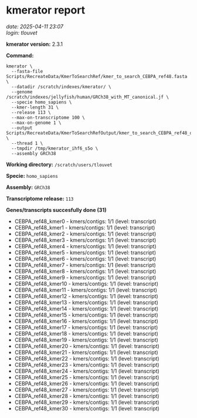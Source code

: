 # kmerator report
*date: 2025-04-11 23:07*  
*login: tlouvet*

**kmerator version:** 2.3.1

**Command:**

```
kmerator \
  --fasta-file Scripts/RecreateData/KmerToSearchRef/kmer_to_search_CEBPA_ref48.fasta \
  --datadir /scratch/indexes/kmerator/ \
  --genome /scratch/indexes/jellyfish/human/GRCh38_with_MT_canonical.jf \
  --specie homo_sapiens \
  --kmer-length 31 \
  --release 113 \
  --max-on-transcriptome 100 \
  --max-on-genome 1 \
  --output Scripts/RecreateData/KmerToSearchRefOutput/kmer_to_search_CEBPA_ref48_output \
  --thread 1 \
  --tmpdir /tmp/kmerator_ihf6_s5o \
  --assembly GRCh38
```

**Working directory:** `/scratch/users/tlouvet`

**Specie:** `homo_sapiens`

**Assembly:** `GRCh38`

**Transcriptome release:** `113`

**Genes/transcripts succesfully done (31)**

- CEBPA_ref48_kmer0 - kmers/contigs: 1/1 (level: transcript)
- CEBPA_ref48_kmer1 - kmers/contigs: 1/1 (level: transcript)
- CEBPA_ref48_kmer2 - kmers/contigs: 1/1 (level: transcript)
- CEBPA_ref48_kmer3 - kmers/contigs: 1/1 (level: transcript)
- CEBPA_ref48_kmer4 - kmers/contigs: 1/1 (level: transcript)
- CEBPA_ref48_kmer5 - kmers/contigs: 1/1 (level: transcript)
- CEBPA_ref48_kmer6 - kmers/contigs: 1/1 (level: transcript)
- CEBPA_ref48_kmer7 - kmers/contigs: 1/1 (level: transcript)
- CEBPA_ref48_kmer8 - kmers/contigs: 1/1 (level: transcript)
- CEBPA_ref48_kmer9 - kmers/contigs: 1/1 (level: transcript)
- CEBPA_ref48_kmer10 - kmers/contigs: 1/1 (level: transcript)
- CEBPA_ref48_kmer11 - kmers/contigs: 1/1 (level: transcript)
- CEBPA_ref48_kmer12 - kmers/contigs: 1/1 (level: transcript)
- CEBPA_ref48_kmer13 - kmers/contigs: 1/1 (level: transcript)
- CEBPA_ref48_kmer14 - kmers/contigs: 1/1 (level: transcript)
- CEBPA_ref48_kmer15 - kmers/contigs: 1/1 (level: transcript)
- CEBPA_ref48_kmer16 - kmers/contigs: 1/1 (level: transcript)
- CEBPA_ref48_kmer17 - kmers/contigs: 1/1 (level: transcript)
- CEBPA_ref48_kmer18 - kmers/contigs: 1/1 (level: transcript)
- CEBPA_ref48_kmer19 - kmers/contigs: 1/1 (level: transcript)
- CEBPA_ref48_kmer20 - kmers/contigs: 1/1 (level: transcript)
- CEBPA_ref48_kmer21 - kmers/contigs: 1/1 (level: transcript)
- CEBPA_ref48_kmer22 - kmers/contigs: 1/1 (level: transcript)
- CEBPA_ref48_kmer23 - kmers/contigs: 1/1 (level: transcript)
- CEBPA_ref48_kmer24 - kmers/contigs: 1/1 (level: transcript)
- CEBPA_ref48_kmer25 - kmers/contigs: 1/1 (level: transcript)
- CEBPA_ref48_kmer26 - kmers/contigs: 1/1 (level: transcript)
- CEBPA_ref48_kmer27 - kmers/contigs: 1/1 (level: transcript)
- CEBPA_ref48_kmer28 - kmers/contigs: 1/1 (level: transcript)
- CEBPA_ref48_kmer29 - kmers/contigs: 1/1 (level: transcript)
- CEBPA_ref48_kmer30 - kmers/contigs: 1/1 (level: transcript)
